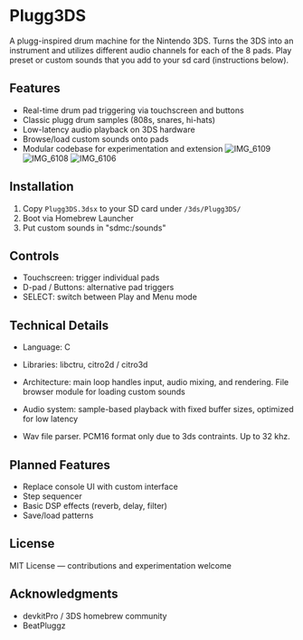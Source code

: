 # Plugg3DS

A plugg-inspired drum machine for the Nintendo 3DS. Turns the 3DS into an instrument and utilizes different audio channels for each of the 8 pads. Play preset or custom sounds that you add to your sd card (instructions below).

## Features
- Real-time drum pad triggering via touchscreen and buttons  
- Classic plugg drum samples (808s, snares, hi-hats)  
- Low-latency audio playback on 3DS hardware
- Browse/load custom sounds onto pads   
- Modular codebase for experimentation and extension
![IMG_6109](https://github.com/user-attachments/assets/4c08195a-0cea-425c-b9c4-3635e212a242)
![IMG_6108](https://github.com/user-attachments/assets/7845eb05-8e4b-4584-b723-5016d80be0b4)
![IMG_6106](https://github.com/user-attachments/assets/29f844ab-6950-4168-9009-9479b461d381)

## Installation

1. Copy `Plugg3DS.3dsx` to your SD card under `/3ds/Plugg3DS/`  
2. Boot via Homebrew Launcher
3. Put custom sounds in "sdmc:/sounds"

## Controls
- Touchscreen: trigger individual pads  
- D-pad / Buttons: alternative pad triggers
- SELECT: switch between Play and Menu mode

## Technical Details
- Language: C  
- Libraries: libctru, citro2d / citro3d  

- Architecture: main loop handles input, audio mixing, and rendering. File browser module for loading custom sounds  
- Audio system: sample-based playback with fixed buffer sizes, optimized for low latency
- Wav file parser. PCM16 format only due to 3ds contraints. Up to 32 khz.

## Planned Features
- Replace console UI with custom interface
- Step sequencer    
- Basic DSP effects (reverb, delay, filter)  
- Save/load patterns  

## License
MIT License — contributions and experimentation welcome  

## Acknowledgments
- devkitPro / 3DS homebrew community  
- BeatPluggz 
